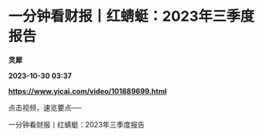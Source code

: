 # 一分钟看财报丨红蜻蜓：2023年三季度报告
**灵犀**

**2023-10-30 03:37**

**https://www.yicai.com/video/101889699.html**

点击视频，速览要点──

一分钟看财报丨红蜻蜓：2023年三季度报告